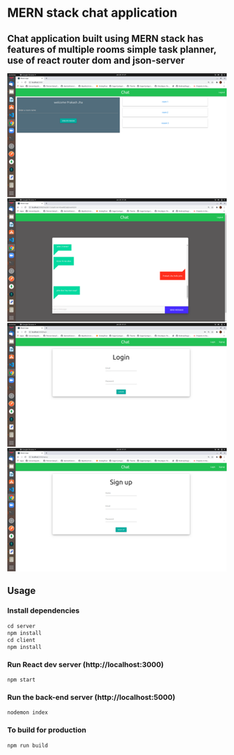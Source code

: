 # MERN stack chat application 

## Chat application built using MERN stack has features of multiple rooms simple task planner, use of react router dom and json-server

![screenshot](https://github.com/prakashjha18/MERN-chat-app/blob/main/screenshots/1.png)
![screenshot](https://github.com/prakashjha18/MERN-chat-app/blob/main/screenshots/2.png)
![screenshot](https://github.com/prakashjha18/MERN-chat-app/blob/main/screenshots/3.png)
![screenshot](https://github.com/prakashjha18/MERN-chat-app/blob/main/screenshots/4.png)
## Usage

### Install dependencies

```
cd server
npm install
cd client
npm install
```

### Run React dev server (http://localhost:3000)

```
npm start
```

### Run the back-end server (http://localhost:5000)

```
nodemon index
```

### To build for production

```
npm run build
```
